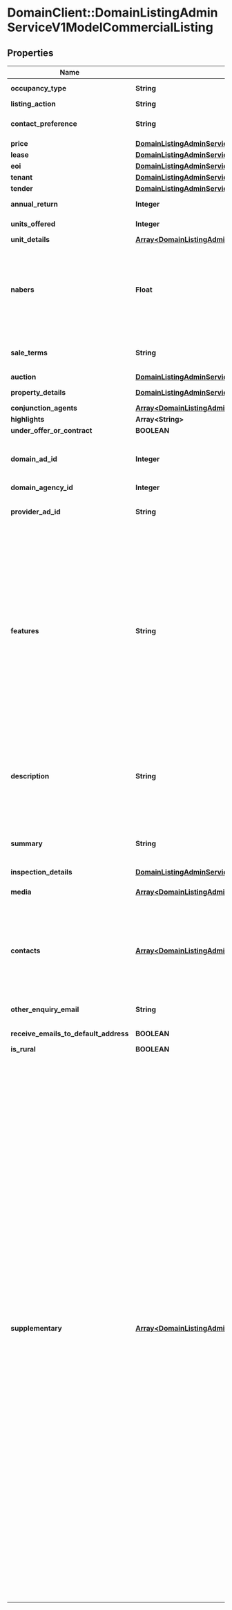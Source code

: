 # DomainClient::DomainListingAdminServiceV1ModelCommercialListing

## Properties
Name | Type | Description | Notes
------------ | ------------- | ------------- | -------------
**occupancy_type** | **String** | Occupancy. Can be &#39;Tenanted&#39;, &#39;Vacant&#39; | [optional] 
**listing_action** | **String** | Sale or Rent | [optional] 
**contact_preference** | **String** | Indicates the listing preferred contact method. Default by both phone and email if not provided. | [optional] 
**price** | [**DomainListingAdminServiceV1ModelCommercialPrice**](DomainListingAdminServiceV1ModelCommercialPrice.md) | Listing Price Information | [optional] 
**lease** | [**DomainListingAdminServiceV1ModelLease**](DomainListingAdminServiceV1ModelLease.md) | Lease Information | [optional] 
**eoi** | [**DomainListingAdminServiceV1ModelEOI**](DomainListingAdminServiceV1ModelEOI.md) | Expression of Interest | [optional] 
**tenant** | [**DomainListingAdminServiceV1ModelTenant**](DomainListingAdminServiceV1ModelTenant.md) | Information about current Tenant | [optional] 
**tender** | [**DomainListingAdminServiceV1ModelTender**](DomainListingAdminServiceV1ModelTender.md) | Tender Information | [optional] 
**annual_return** | **Integer** | Integer value of percentage return on this property or business. | [optional] 
**units_offered** | **Integer** | Integer value of units offered for sale or lease | [optional] 
**unit_details** | [**Array&lt;DomainListingAdminServiceV1ModelSpecificUnitDetail&gt;**](DomainListingAdminServiceV1ModelSpecificUnitDetail.md) | Units details | [optional] 
**nabers** | **Float** | The NABERS Rating is the energy efficiency rating that the property has been measured to have.               This rating is measured in increments of .5 and can range from 0 to 6.               The NABERS rating is required for spaces within office buildings of 1000 square metres or more.              For more information on the NABERS rating system please visit http://www.nabers.gov.au | [optional] 
**sale_terms** | **String** | Information relating to aspects of the sale, such as required deposit, settlement time. Up to 50 characters, optional. Ignored for lease listings | [optional] 
**auction** | [**DomainListingAdminServiceV1ModelCommercialAuction**](DomainListingAdminServiceV1ModelCommercialAuction.md) | Auction Information | [optional] 
**property_details** | [**DomainListingAdminServiceV1ModelCommercialProperty**](DomainListingAdminServiceV1ModelCommercialProperty.md) | Property Details. Either Area or LandArea must be supplied. | [optional] 
**conjunction_agents** | [**Array&lt;DomainListingAdminServiceV1ModelAgentContact&gt;**](DomainListingAdminServiceV1ModelAgentContact.md) | List of conjunction agents | [optional] 
**highlights** | **Array&lt;String&gt;** | Highlight Items | [optional] 
**under_offer_or_contract** | **BOOLEAN** | Set for Sale listings only | [optional] 
**domain_ad_id** | **Integer** | Domain Ad ID, not applicable for creating new ads.              Mandatory when updating a listing that belongs to an agency that              is in the process of being migrated between listing providers. | [optional] 
**domain_agency_id** | **Integer** | The Domain agency ID number | [optional] 
**provider_ad_id** | **String** | External ad ID up to 30 characters will be stored. This value is used to identify an ad for updates and should be unique for listing provider | [optional] 
**features** | **String** | Comma-separated list of features. 1000 characters in length. Select as appropriate or write your own.              INSIDE: Air conditioning, Ensuite, Floorboards, Indoor Spa, Gym, Alarm System, Intercom, Built in wardrobes, Furnished, Internal Laundry, Pets allowed, Cable or Satellite, Gas, Broadband internet access, Bath, Fireplace(s), Separate Dining Room, Heating, Dishwasher, Study.              OUTSIDE: Tennis Court, Secure Parking, Shed, Fully fenced, Balcony / Deck, Garden / Courtyard, Swimming Pool, Outdoor Spa.              LOCATION: Ground floor, Water Views, North Facing, City Views.              ECO FRIENDLY: Double glazed windows, Energy efficient appliances, Water efficient appliances, Wall / ceiling insulation, Rainwater storage tank, Greywater system, Water efficient fixtures, Solar hot water, Solar panels | [optional] 
**description** | **String** | Description of the property.              6000 characters in length. The following HTML elements are permitted: &amp;amp;lt;br /&amp;amp;gt;, &amp;amp;lt;p&amp;amp;gt;&amp;amp;lt;/p&amp;amp;gt;, &amp;amp;amp;nbsp;. HTML must be well-formed.              Carriage Returns are interpreted as line breaks. Foreign characters must be HTML encoded, e.g., façade for façade | [optional] 
**summary** | **String** | &#39;Headline&#39; Any HTML stripped out.  If the Summary is less than 80 characters long then the description is concatenated to it and the total trimmed to 250 characters. | [optional] 
**inspection_details** | [**DomainListingAdminServiceV1ModelInspectionDetails**](DomainListingAdminServiceV1ModelInspectionDetails.md) | The inspection details of the listing | [optional] 
**media** | [**Array&lt;DomainListingAdminServiceV1ModelPropertyMedia&gt;**](DomainListingAdminServiceV1ModelPropertyMedia.md) | Links to VideoURL, virtual tour or weblink. Maximum length of media URLs is 255 characters. | [optional] 
**contacts** | [**Array&lt;DomainListingAdminServiceV1ModelContact&gt;**](DomainListingAdminServiceV1ModelContact.md) | Minimum required attributes: First name, last name and E-mail.              If the DomainAgentId is provided, contact information will be based on the existing agent found for that id.              Otherwise first name, last name and email will be used to find the matching contact. A new contact will be created if no contact can be found. | [optional] 
**other_enquiry_email** | **String** | Sets an additional Email Address to which enquiries on the Listing will be sent | [optional] 
**receive_emails_to_default_address** | **BOOLEAN** | Send email enquiries to the default address for this listing type | [optional] 
**is_rural** | **BOOLEAN** | True if the property is rural | [optional] 
**supplementary** | [**Array&lt;DomainListingAdminServiceV1ModelListingSupplementary&gt;**](DomainListingAdminServiceV1ModelListingSupplementary.md) | Rural attributes                            *Improvements* (optional)                            Available &#x60;types&#x60; (fixed list, optional):              * Machinery Shed              * Shearing Shed              * Workshop              * Shearers Quarters              * Silos              * Other Housing              * Managers Accommodation                            *Fencing* (optional)                            &#x60;description&#x60; (string, optional): free text fencing description, maximum 250 characters.                            *Yards* (optional)                            Available &#x60;types&#x60; (fixed list, optional):              * Sheep              * Cattle                            *Homestead* (optional)                            &#x60;description&#x60; (string, optional): description of the homestead and construction, maximum 250 characters.                            &#x60;metadata&#x60; (optional)              * &#x60;area&#x60; (decimal, optional): homestead area in square metres.                            Available &#x60;types&#x60; (fixed list, optional):              * Office              * Ensuite              * Tennis Court              * Mains Gas              * Floorboards              * Internal Laundry                            *Water* (optional)                            &#x60;description&#x60; (string, optional): water comments, maximum 250 characters.                            Available &#x60;types&#x60; (fixed list, optional):              * Tank              * Well              * Reticulated              * Bores              * Springs              * Creeks              * Dams              * River                            *Crops* (optional)                            &#x60;description&#x60; (string, optional): description of the crops, maximum 250 characters.                            &#x60;metadata&#x60; (optional)              * &#x60;croppedAnnually&#x60; (decimal, optional): average annual area cropped in hectares.              * &#x60;fallowAnnually&#x60; (decimal, optional): average annual fallow area in hectares.              * &#x60;pastures&#x60; (string, optional): description of pastures available, maximum 250 characters.                            *Livestock* (optional)                            &#x60;description&#x60; (string, optional): additional comments, maximum 250 characters.                            &#x60;metadata&#x60; (optional)              * &#x60;capacity&#x60; (decimal, optional): property carrying capacity in DSE (unit of carry capacity).                            Available &#x60;types&#x60; (fixed list, optional):              * Sheep              * Pigs              * Cattle              * Poultry              * Horses              * Exotic              * Goats              * Stud                            *Inclusions* (optional)                            &#x60;description&#x60; (string, optional): description of plant and machinery included in sale, maximum 250 characters.                            &#x60;metadata&#x60; (optional)              * &#x60;livestock&#x60; (string, optional): description of livestock included in sale, maximum 250 characters.              * &#x60;crop&#x60; (string, optional): description of crops included in sale, maximum 250 characters.                            *Irrigation* (optional)                            &#x60;description&#x60; (string, optional): irrigation comments, maximum 250 characters                            &#x60;metadata&#x60; (optional)              * &#x60;rainfall&#x60; (decimal, optional): annual rainfall in millimeters. | [optional] 


